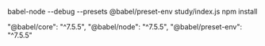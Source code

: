 babel-node  --debug --presets @babel/preset-env study/index.js
npm install 

"@babel/core": "^7.5.5",
"@babel/node": "^7.5.5",
"@babel/preset-env": "^7.5.5"